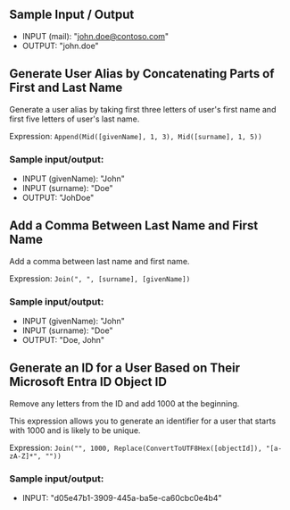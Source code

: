 ## Sample Input / Output

- INPUT (mail): "john.doe@contoso.com"
- OUTPUT: "john.doe"

## Generate User Alias by Concatenating Parts of First and Last Name

Generate a user alias by taking first three letters of user's first name and first five letters of user's last name.

Expression: `Append(Mid([givenName], 1, 3), Mid([surname], 1, 5))`

### Sample input/output:

- INPUT (givenName): "John"
- INPUT (surname): "Doe"
- OUTPUT: "JohDoe"

## Add a Comma Between Last Name and First Name

Add a comma between last name and first name.

Expression: `Join(", ", [surname], [givenName])`

### Sample input/output:

- INPUT (givenName): "John"
- INPUT (surname): "Doe"
- OUTPUT: "Doe, John"

## Generate an ID for a User Based on Their Microsoft Entra ID Object ID

Remove any letters from the ID and add 1000 at the beginning.

This expression allows you to generate an identifier for a user that starts with 1000 and is likely to be unique.

Expression: `Join("", 1000, Replace(ConvertToUTF8Hex([objectId]), "[a-zA-Z]*", ""))`

### Sample input/output:

- INPUT: "d05e47b1-3909-445a-ba5e-ca60cbc0e4b4"

